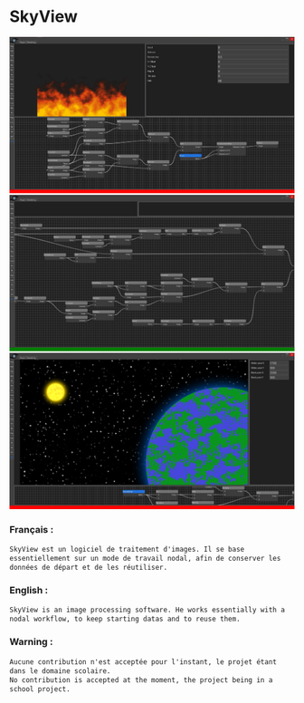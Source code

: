 # SkyView

![Screenshot](https://github.com/Clematrics/SkyView/blob/master/SkyView%20capture.png)
![Screenshot](https://github.com/Clematrics/SkyView/blob/master/SkyView%20capture2.png)
![Screenshot](https://github.com/Clematrics/SkyView/blob/master/SkyView%20capture3.png)

### Français :

	SkyView est un logiciel de traitement d'images. Il se base essentiellement sur un mode de travail nodal, afin de conserver les données de départ et de les réutiliser.

### English :

	SkyView is an image processing software. He works essentially with a nodal workflow, to keep starting datas and to reuse them.
	
### Warning :

	Aucune contribution n'est acceptée pour l'instant, le projet étant dans le domaine scolaire.
	No contribution is accepted at the moment, the project being in a school project.
